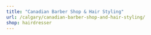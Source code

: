 ```yaml
---
title: "Canadian Barber Shop & Hair Styling"
url: /calgary/canadian-barber-shop-and-hair-styling/
shop: hairdresser
---
```

